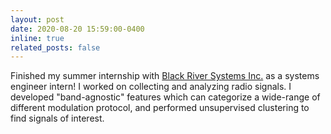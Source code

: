 ```yaml
---
layout: post
date: 2020-08-20 15:59:00-0400
inline: true
related_posts: false
---
```

Finished my summer internship with <a href="https://www.blackriversystems.com/">Black River Systems Inc.</a> as a systems engineer intern! I worked on collecting and analyzing radio signals. I developed "band-agnostic" features which can categorize a wide-range of different modulation protocol, and performed unsupervised clustering to find signals of interest.
